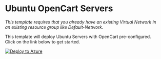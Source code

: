 # Ubuntu OpenCart Servers
_This template requires that you already have an existing Virtual Network in an existing resource group like Default-Network._

This template will deploy Ubuntu Servers with OpenCart pre-configured.  Click on the link below to get started.

[![Deploy to Azure](http://azuredeploy.net/deploybutton.png)](https://azuredeploy.net/)


